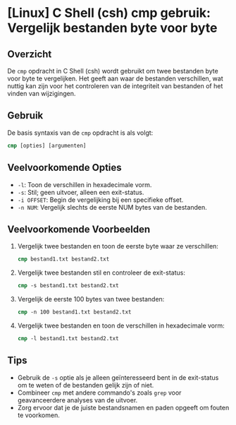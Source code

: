 # [Linux] C Shell (csh) cmp gebruik: Vergelijk bestanden byte voor byte

## Overzicht
De `cmp` opdracht in C Shell (csh) wordt gebruikt om twee bestanden byte voor byte te vergelijken. Het geeft aan waar de bestanden verschillen, wat nuttig kan zijn voor het controleren van de integriteit van bestanden of het vinden van wijzigingen.

## Gebruik
De basis syntaxis van de `cmp` opdracht is als volgt:

```csh
cmp [opties] [argumenten]
```

## Veelvoorkomende Opties
- `-l`: Toon de verschillen in hexadecimale vorm.
- `-s`: Stil; geen uitvoer, alleen een exit-status.
- `-i OFFSET`: Begin de vergelijking bij een specifieke offset.
- `-n NUM`: Vergelijk slechts de eerste NUM bytes van de bestanden.

## Veelvoorkomende Voorbeelden

1. Vergelijk twee bestanden en toon de eerste byte waar ze verschillen:
   ```csh
   cmp bestand1.txt bestand2.txt
   ```

2. Vergelijk twee bestanden stil en controleer de exit-status:
   ```csh
   cmp -s bestand1.txt bestand2.txt
   ```

3. Vergelijk de eerste 100 bytes van twee bestanden:
   ```csh
   cmp -n 100 bestand1.txt bestand2.txt
   ```

4. Vergelijk twee bestanden en toon de verschillen in hexadecimale vorm:
   ```csh
   cmp -l bestand1.txt bestand2.txt
   ```

## Tips
- Gebruik de `-s` optie als je alleen geïnteresseerd bent in de exit-status om te weten of de bestanden gelijk zijn of niet.
- Combineer `cmp` met andere commando's zoals `grep` voor geavanceerdere analyses van de uitvoer.
- Zorg ervoor dat je de juiste bestandsnamen en paden opgeeft om fouten te voorkomen.